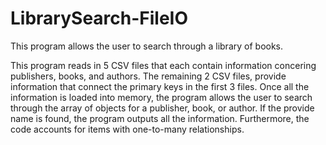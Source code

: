 # LibrarySearch-FileIO
This program allows the user to search through a library of books. 

This program reads in 5 CSV files that each contain information concering publishers, books, and authors. The remaining 2 CSV files, provide information that connect the primary keys in the first 3 files. Once all the information is loaded into memory, the program allows the user to search through the array of objects for a publisher, book, or author. If the provide name is found, the program outputs all the information. Furthermore, the code accounts for items with one-to-many relationships.
